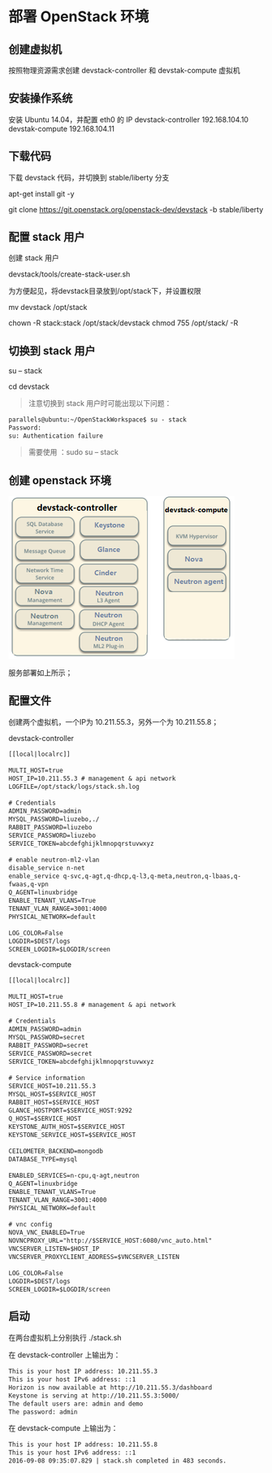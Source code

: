 # 部署 OpenStack 环境

## 创建虚拟机

按照物理资源需求创建 devstack-controller 和 devstak-compute 虚拟机

## 安装操作系统
安装 Ubuntu 14.04，并配置 eth0 的 IP devstack-controller  192.168.104.10 devstak-compute    192.168.104.11

## 下载代码
下载 devstack 代码，并切换到 stable/liberty 分支

apt-get install git -y 

git clone https://git.openstack.org/openstack-dev/devstack -b stable/liberty

## 配置 stack 用户
创建 stack 用户

devstack/tools/create-stack-user.sh

为方便起见，将devstack目录放到/opt/stack下，并设置权限

mv devstack /opt/stack 

chown -R stack:stack /opt/stack/devstack
chmod 755 /opt/stack/ -R

## 切换到 stack 用户

su – stack 

cd devstack

> 注意切换到 stack 用户时可能出现以下问题：
> 
```
parallels@ubuntu:~/OpenStackWorkspace$ su - stack
Password:
su: Authentication failure
```
> 需要使用 ：sudo su – stack


## 创建 openstack 环境

![openstack-env](stack_env.jpg)

服务部署如上所示；

## 配置文件

创建两个虚拟机，一个IP为 10.211.55.3，另外一个为 10.211.55.8；

devstack-controller

```
[[local|localrc]]

MULTI_HOST=true
HOST_IP=10.211.55.3 # management & api network
LOGFILE=/opt/stack/logs/stack.sh.log

# Credentials
ADMIN_PASSWORD=admin
MYSQL_PASSWORD=liuzebo,./
RABBIT_PASSWORD=liuzebo
SERVICE_PASSWORD=liuzebo
SERVICE_TOKEN=abcdefghijklmnopqrstuvwxyz

# enable neutron-ml2-vlan
disable_service n-net
enable_service q-svc,q-agt,q-dhcp,q-l3,q-meta,neutron,q-lbaas,q-fwaas,q-vpn
Q_AGENT=linuxbridge
ENABLE_TENANT_VLANS=True
TENANT_VLAN_RANGE=3001:4000
PHYSICAL_NETWORK=default

LOG_COLOR=False
LOGDIR=$DEST/logs
SCREEN_LOGDIR=$LOGDIR/screen
```

devstack-compute

```
[[local|localrc]]

MULTI_HOST=true
HOST_IP=10.211.55.8 # management & api network

# Credentials
ADMIN_PASSWORD=admin
MYSQL_PASSWORD=secret
RABBIT_PASSWORD=secret
SERVICE_PASSWORD=secret
SERVICE_TOKEN=abcdefghijklmnopqrstuvwxyz

# Service information
SERVICE_HOST=10.211.55.3
MYSQL_HOST=$SERVICE_HOST
RABBIT_HOST=$SERVICE_HOST
GLANCE_HOSTPORT=$SERVICE_HOST:9292
Q_HOST=$SERVICE_HOST
KEYSTONE_AUTH_HOST=$SERVICE_HOST
KEYSTONE_SERVICE_HOST=$SERVICE_HOST

CEILOMETER_BACKEND=mongodb
DATABASE_TYPE=mysql

ENABLED_SERVICES=n-cpu,q-agt,neutron
Q_AGENT=linuxbridge
ENABLE_TENANT_VLANS=True
TENANT_VLAN_RANGE=3001:4000
PHYSICAL_NETWORK=default

# vnc config
NOVA_VNC_ENABLED=True
NOVNCPROXY_URL="http://$SERVICE_HOST:6080/vnc_auto.html"
VNCSERVER_LISTEN=$HOST_IP
VNCSERVER_PROXYCLIENT_ADDRESS=$VNCSERVER_LISTEN

LOG_COLOR=False
LOGDIR=$DEST/logs
SCREEN_LOGDIR=$LOGDIR/screen
```

## 启动

在两台虚拟机上分别执行 ./stack.sh

在 devstack-controller 上输出为：

```
This is your host IP address: 10.211.55.3
This is your host IPv6 address: ::1
Horizon is now available at http://10.211.55.3/dashboard
Keystone is serving at http://10.211.55.3:5000/
The default users are: admin and demo
The password: admin
```

在 devstack-compute 上输出为：

```
This is your host IP address: 10.211.55.8
This is your host IPv6 address: ::1
2016-09-08 09:35:07.829 | stack.sh completed in 483 seconds.
```
